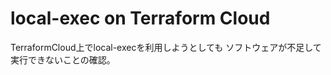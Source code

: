 local-exec on Terraform Cloud
==============================

TerraformCloud上でlocal-execを利用しようとしても
ソフトウェアが不足して実行できないことの確認。

